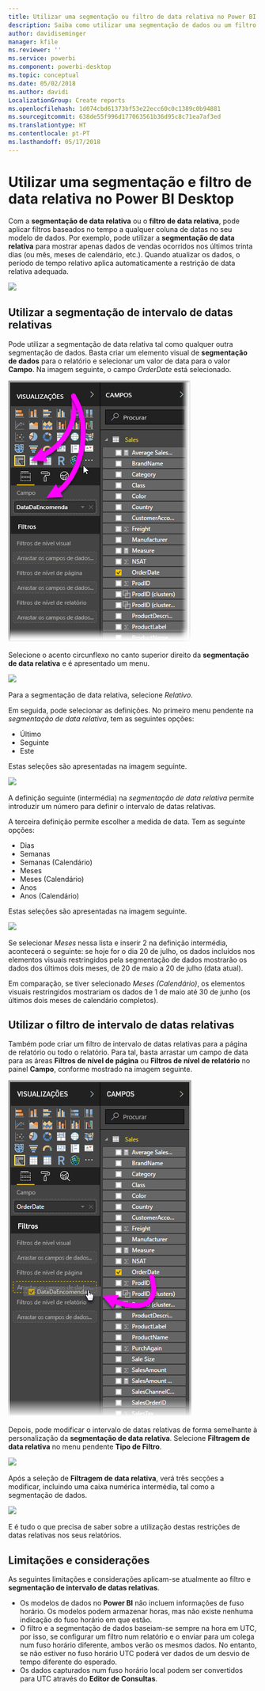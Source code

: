 ```yaml
---
title: Utilizar uma segmentação ou filtro de data relativa no Power BI Desktop
description: Saiba como utilizar uma segmentação de dados ou um filtro para restringir intervalos de datas relativas no Power BI Desktop
author: davidiseminger
manager: kfile
ms.reviewer: ''
ms.service: powerbi
ms.component: powerbi-desktop
ms.topic: conceptual
ms.date: 05/02/2018
ms.author: davidi
LocalizationGroup: Create reports
ms.openlocfilehash: 1d074cbd61373bf53e22ecc60c0c1389c0b94881
ms.sourcegitcommit: 638de55f996d177063561b36d95c8c71ea7af3ed
ms.translationtype: HT
ms.contentlocale: pt-PT
ms.lasthandoff: 05/17/2018
---
```

# <a name="use-a-relative-date-slicer-and-filter-in-power-bi-desktop"></a>Utilizar uma segmentação e filtro de data relativa no Power BI Desktop
Com a **segmentação de data relativa** ou o **filtro de data relativa**, pode aplicar filtros baseados no tempo a qualquer coluna de datas no seu modelo de dados. Por exemplo, pode utilizar a **segmentação de data relativa** para mostrar apenas dados de vendas ocorridos nos últimos trinta dias (ou mês, meses de calendário, etc.). Quando atualizar os dados, o período de tempo relativo aplica automaticamente a restrição de data relativa adequada.

![](media/desktop-slicer-filter-date-range/relative-date-range-slicer-filter_01.png)

## <a name="using-the-relative-date-range-slicer"></a>Utilizar a segmentação de intervalo de datas relativas
Pode utilizar a segmentação de data relativa tal como qualquer outra segmentação de dados. Basta criar um elemento visual de **segmentação de dados** para o relatório e selecionar um valor de data para o valor **Campo**. Na imagem seguinte, o campo *OrderDate* está selecionado.

![](media/desktop-slicer-filter-date-range/relative-date-range-slicer-filter_02.png)

Selecione o acento circunflexo no canto superior direito da **segmentação de data relativa** e é apresentado um menu.

![](media/desktop-slicer-filter-date-range/relative-date-range-slicer-filter_03.png)

Para a segmentação de data relativa, selecione *Relativo*.

Em seguida, pode selecionar as definições. No primeiro menu pendente na *segmentação de data relativa*, tem as seguintes opções:

* Último
* Seguinte
* Este

Estas seleções são apresentadas na imagem seguinte.

![](media/desktop-slicer-filter-date-range/relative-date-range-slicer-filter_04.png)

A definição seguinte (intermédia) na *segmentação de data relativa* permite introduzir um número para definir o intervalo de datas relativas.

A terceira definição permite escolher a medida de data. Tem as seguinte opções:

* Dias
* Semanas
* Semanas (Calendário)
* Meses
* Meses (Calendário)
* Anos
* Anos (Calendário)

Estas seleções são apresentadas na imagem seguinte.

![](media/desktop-slicer-filter-date-range/relative-date-range-slicer-filter_05.png)

Se selecionar *Meses* nessa lista e inserir 2 na definição intermédia, acontecerá o seguinte: se hoje for o dia 20 de julho, os dados incluídos nos elementos visuais restringidos pela segmentação de dados mostrarão os dados dos últimos dois meses, de 20 de maio a 20 de julho (data atual).

Em comparação, se tiver selecionado *Meses (Calendário)*, os elementos visuais restringidos mostrariam os dados de 1 de maio até 30 de junho (os últimos dois meses de calendário completos).

## <a name="using-the-relative-date-range-filter"></a>Utilizar o filtro de intervalo de datas relativas
Também pode criar um filtro de intervalo de datas relativas para a página de relatório ou todo o relatório. Para tal, basta arrastar um campo de data para as áreas **Filtros de nível de página** ou **Filtros de nível de relatório** no painel **Campo**, conforme mostrado na imagem seguinte.

![](media/desktop-slicer-filter-date-range/relative-date-range-slicer-filter_06.png)

Depois, pode modificar o intervalo de datas relativas de forma semelhante à personalização da **segmentação de data relativa**. Selecione **Filtragem de data relativa** no menu pendente **Tipo de Filtro**.

![](media/desktop-slicer-filter-date-range/relative-date-range-slicer-filter_07.png)

Após a seleção de **Filtragem de data relativa**, verá três secções a modificar, incluindo uma caixa numérica intermédia, tal como a segmentação de dados.

![](media/desktop-slicer-filter-date-range/relative-date-range-slicer-filter_08.png)

E é tudo o que precisa de saber sobre a utilização destas restrições de datas relativas nos seus relatórios.

## <a name="limitations-and-considerations"></a>Limitações e considerações
As seguintes limitações e considerações aplicam-se atualmente ao filtro e **segmentação de intervalo de datas relativas**.

* Os modelos de dados no **Power BI** não incluem informações de fuso horário. Os modelos podem armazenar horas, mas não existe nenhuma indicação do fuso horário em que estão.
* O filtro e a segmentação de dados baseiam-se sempre na hora em UTC, por isso, se configurar um filtro num relatório e o enviar para um colega num fuso horário diferente, ambos verão os mesmos dados. No entanto, se não estiver no fuso horário UTC poderá ver dados de um desvio de tempo diferente do esperado.
* Os dados capturados num fuso horário local podem ser convertidos para UTC através do **Editor de Consultas**.

